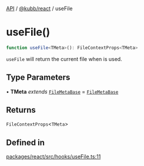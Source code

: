 [API](../../../packages.md) / [@kubb/react](../index.md) / useFile

# useFile()

```ts
function useFile<TMeta>(): FileContextProps<TMeta>
```

`useFile` will return the current file when <File/> is used.

## Type Parameters

• **TMeta** *extends* [`FileMetaBase`](../../core/type-aliases/FileMetaBase.md) = [`FileMetaBase`](../../core/type-aliases/FileMetaBase.md)

## Returns

`FileContextProps`\<`TMeta`\>

## Defined in

[packages/react/src/hooks/useFile.ts:11](https://github.com/kubb-project/kubb/blob/dcebbafbee668a7722775212bce85eec29e39573/packages/react/src/hooks/useFile.ts#L11)
